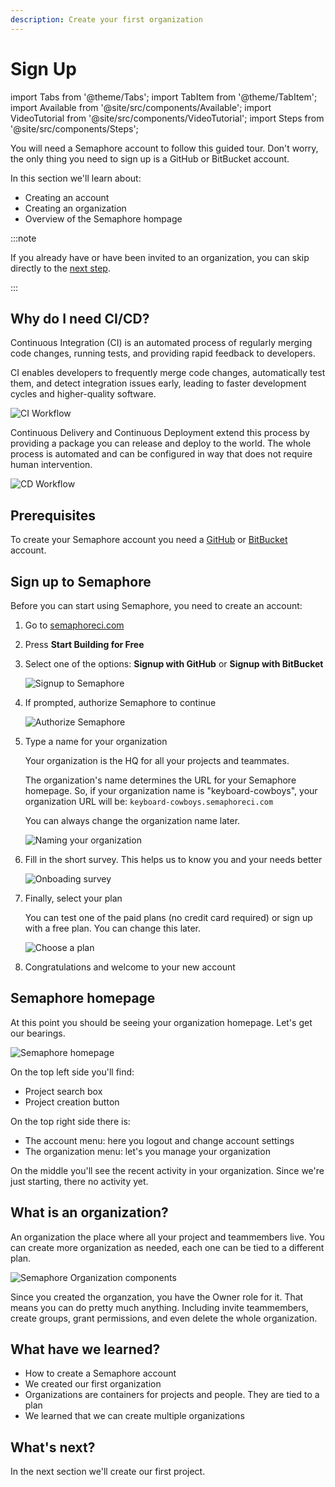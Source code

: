 ```yaml
---
description: Create your first organization
---
```


# Sign Up 

import Tabs from '@theme/Tabs';
import TabItem from '@theme/TabItem';
import Available from '@site/src/components/Available';
import VideoTutorial from '@site/src/components/VideoTutorial';
import Steps from '@site/src/components/Steps';

You will need a Semaphore account to follow this guided tour. Don't worry, the only thing you need to sign up is a GitHub or BitBucket account.


In this section we'll learn about:

- Creating an account
- Creating an organization
- Overview of the Semaphore hompage

:::note

If you already have or have been invited to an organization, you can skip directly to the [next step](./hello-world).

:::

## Why do I need CI/CD?

Continuous Integration (CI) is an automated process of regularly merging code changes, running tests, and providing rapid feedback to developers.

CI enables developers to frequently merge code changes, automatically test them, and detect integration issues early, leading to faster development cycles and higher-quality software.

![CI Workflow](./img/ci-workflow.jpg)

Continuous Delivery and Continuous Deployment extend this process by providing a package you can release and deploy to the world. The whole process is automated and can be configured in way that does not require human intervention.

![CD Workflow](./img/cd-workflow.jpg)

## Prerequisites

To create your Semaphore account you need a [GitHub](https://github) or [BitBucket](https://bitbucket.org) account.

## Sign up to Semaphore

Before you can start using Semaphore, you need to create an account:

<Steps>

1. Go to [semaphoreci.com](https://semaphoreci.com)
2. Press **Start Building for Free**
3. Select one of the options: **Signup with GitHub** or **Signup with BitBucket**

    ![Signup to Semaphore](./img/signup.jpg)

4. If prompted, authorize Semaphore to continue

    ![Authorize Semaphore](./img/authorize.jpg)

5. Type a name for your organization
    
    Your organization is the HQ for all your projects and teammates. 
    
    The organization's name determines the URL for your Semaphore homepage. So, if your organization name is "keyboard-cowboys", your organization URL will be: `keyboard-cowboys.semaphoreci.com`

    You can always change the organization name later.

    ![Naming your organization](./img/create-org.jpg)

6. Fill in the short survey. This helps us to know you and your needs better

    ![Onboading survey](./img/onboarding-survery.jpg)

7. Finally, select your plan

    You can test one of the paid plans (no credit card required) or sign up with a free plan. You can change this later.

    ![Choose a plan](./img/select-plan.jpg)

8. Congratulations and welcome to your new account

</Steps>

## Semaphore homepage

At this point you should be seeing your organization homepage. Let's get our bearings.

![Semaphore homepage](./img/homepage.jpg)

On the top left side you'll find:
- Project search box
- Project creation button

On the top right side there is:
- The account menu: here you logout and change account settings
- The organization menu: let's you manage your organization

On the middle you'll see the recent activity in your organization. Since we're just starting, there no activity yet.

## What is an organization?

An organization the place where all your project and teammembers live. You can create more organization as needed, each one can be tied to a different plan.

![Semaphore Organization components](./img/org-diagram.jpg)

Since you created the organzation, you have the Owner role for it. That means you can do pretty much anything. Including invite teammembers, create groups, grant permissions, and even delete the whole organization.

## What have we learned?

- How to create a Semaphore account
- We created our first organization
- Organizations are containers for projects and people. They are tied to a plan
- We learned that we can create multiple organizations

## What's next?

In the next section we'll create our first project.
